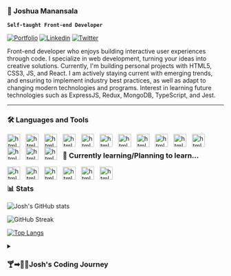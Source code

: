 ### 🍙 Joshua Manansala 
**`Self-taught Front-end Developer`**
<br />

[![Portfolio](https://img.shields.io/badge/-Portfolio-d3d3d3?&style=for-the-badge&logo=appveyor&logo=aboutdotme&logoColor=black)]([https://t4r0taro.github.io/portfolio/])
[![Linkedin](https://img.shields.io/badge/LinkedIn-0077B5?style=for-the-badge&logo=linkedin&logoColor=white)](https://www.linkedin.com/in/joshua-manansala-59a40279/)
[![Twitter](https://img.shields.io/badge/Twitter-1DA1F2?style=for-the-badge&logo=twitter&logoColor=white)](https://twitter.com/taro_code)

Front-end developer who enjoys building interactive user experiences through code. I specialize in web development, turning your ideas into creative solutions. Currently, I'm building personal projects with HTML5, CSS3, JS, and React. I am actively staying current with emerging trends, and ensuring to implement industry best practices, as well as adapt to changing modern technologies and programs. Interest in learning future technologies such as ExpressJS, Redux, MongoDB, TypeScript, and Jest. 

---
### 🛠 Languages and Tools
<img align="left" alt="html" width="30px" style="padding-right:10px;" src="https://cdn.jsdelivr.net/gh/devicons/devicon/icons/html5/html5-original-wordmark.svg" />
<img align="left" alt="html" width="30px" style="padding-right:10px;" src="https://cdn.jsdelivr.net/gh/devicons/devicon/icons/css3/css3-original-wordmark.svg" />
<img align="left" alt="html" width="30px" style="padding-right:10px;" src="https://cdn.jsdelivr.net/gh/devicons/devicon/icons/javascript/javascript-original.svg" />
<img align="left" alt="html" width="30px" style="padding-right:10px;" src="https://cdn.jsdelivr.net/gh/devicons/devicon/icons/react/react-original-wordmark.svg" />
<img align="left" alt="html" width="30px" style="padding-right:10px;" src="https://cdn.jsdelivr.net/gh/devicons/devicon/icons/jquery/jquery-original-wordmark.svg" />
<img align="left" alt="html" width="30px" style="padding-right:10px;" src="https://cdn.jsdelivr.net/gh/devicons/devicon/icons/sass/sass-original.svg" />
<img align="left" alt="html" width="30px" style="padding-right:10px;" src="https://cdn.jsdelivr.net/gh/devicons/devicon/icons/bootstrap/bootstrap-original-wordmark.svg" />
<img align="left" alt="html" width="30px" style="padding-right:10px;" src="https://cdn.jsdelivr.net/gh/devicons/devicon/icons/git/git-original.svg" />
<img align="left" alt="html" width="30px" style="padding-right:10px;" src="https://cdn.jsdelivr.net/gh/devicons/devicon/icons/github/github-original.svg" />
<img align="left" alt="html" width="30px" style="padding-right:10px;" src="https://cdn.jsdelivr.net/gh/devicons/devicon/icons/nodejs/nodejs-original-wordmark.svg" />
<img align="left" alt="html" width="30px" style="padding-right:10px;" src="https://cdn.jsdelivr.net/gh/devicons/devicon/icons/npm/npm-original-wordmark.svg" />
<img align="left" alt="html" width="30px" style="padding-right:10px;" src="https://cdn.jsdelivr.net/gh/devicons/devicon/icons/figma/figma-original.svg" />
<img align="left" alt="html" width="30px" style="padding-right:10px;" src="https://cdn.jsdelivr.net/gh/devicons/devicon/icons/vscode/vscode-original.svg" />
<img align="left" alt="html" width="30px" style="padding-right:10px;" src="https://vitejs.dev/logo.svg" />

               
<br />  

### 🔰 Currently learning/Planning to learn...  
<img align="left" alt="html" width="30px" style="padding-right:10px;" src="https://cdn.jsdelivr.net/gh/devicons/devicon/icons/express/express-original.svg" />     
<img align="left" alt="html" width="30px" style="padding-right:10px;" src="https://cdn.jsdelivr.net/gh/devicons/devicon/icons/mongodb/mongodb-original-wordmark.svg" />
<img align="left" alt="html" width="30px" style="padding-right:10px;" src="https://cdn.jsdelivr.net/gh/devicons/devicon/icons/jest/jest-plain.svg" />
<img align="left" alt="html" width="30px" style="padding-right:10px;" src="https://cdn.jsdelivr.net/gh/devicons/devicon/icons/typescript/typescript-original.svg" />
<img align="left" alt="html" width="30px" style="padding-right:10px;" src="https://cdn.jsdelivr.net/gh/devicons/devicon/icons/tailwindcss/tailwindcss-plain.svg" />
<img align="left" alt="html" width="30px" style="padding-right:10px;" src="https://cdn.jsdelivr.net/gh/devicons/devicon/icons/redux/redux-original.svg" />
<br />  

### 📊 Stats

![Josh's GitHub stats](https://github-readme-stats.vercel.app/api?username=T4R0TARO&show_icons=true&theme=material-palenight)

![GitHub Streak](https://streak-stats.demolab.com?user=T4R0TARO&count_private=true&theme=tokyonight&border_radius=5)

[![Top Langs](https://github-readme-stats.vercel.app/api/top-langs/?username=T4R0TARO&layout=compact&theme=material-palenight)](https://github.com/T4R0TARO/github-readme-stats)

 <details>
          <summary><h3>🍸➡🐱‍💻Josh's Coding Journey</h3></summary>
           Bartender, self-taught developer.  
 </details>         
          
          
          
<!--
**T4R0TARO/T4R0TARO** is a ✨ _special_ ✨ repository because its `README.md` (this file) appears on your GitHub profile.
align="left" alt="html" width="30px" style="padding-right:10px;"
Here are some ideas to get you started:

- 🔭 I’m currently working on ...
- 🌱 I’m currently learning ...
- 👯 I’m looking to collaborate on ...
- 🤔 I’m looking for help with ...
- 💬 Ask me about ...
- 📫 How to reach me: ...
- 😄 Pronouns: ...
- ⚡ Fun fact: ...
-->
